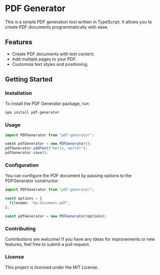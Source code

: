 # PDF Generator

This is a simple PDF generation tool written in TypeScript. It allows you to create PDF documents programmatically with ease.

## Features

- Create PDF documents with text content.
- Add multiple pages to your PDF.
- Customize text styles and positioning.

## Getting Started

### Installation

To install the PDF Generator package, run:

```bash
npm install pdf-generator
```

### Usage

```typescript
import PDFGenerator from "pdf-generator";

const pdfGenerator = new PDFGenerator();
pdfGenerator.addText("Hello, world!");
pdfGenerator.save();
```

### Configuration

You can configure the PDF document by passing options to the PDFGenerator constructor:

```typescript
import PDFGenerator from "pdf-generator";

const options = {
  filename: "my-document.pdf",
};

const pdfGenerator = new PDFGenerator(options);
```

### Contributing

Contributions are welcome! If you have any ideas for improvements or new features, feel free to submit a pull request.

### License

This project is licensed under the MIT License.

